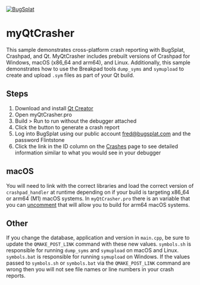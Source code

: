 [![BugSplat](https://s3.amazonaws.com/bugsplat-public/npm/header.png)](https://www.bugsplat.com)

# myQtCrasher

This sample demonstrates cross-platform crash reporting with BugSplat, Crashpad, and Qt. MyQtCrasher includes prebuilt versions of Crashpad for Windows, macOS (x86_64 and arm64), and Linux. Additionally, this sample demonstrates how to use the Breakpad tools `dump_syms` and `symupload` to create and upload `.sym` files as part of your Qt build.

## Steps
1. Download and install [Qt Creator](https://www.qt.io/download)
2. Open myQtCrasher.pro
3. Build > Run to run without the debugger attached
4. Click the button to generate a crash report
5. Log into BugSplat using our public account fred@bugsplat.com and the password Flintstone
6. Click the link in the ID column on the [Crashes](https://app.bugsplat.com/v2/crashes?database=Fred&c0=appName&f0=EQUAL&v0=myQtCrasher) page to see detailed information similar to what you would see in your debugger

## macOS

You will need to link with the correct libraries and load the correct version of `crashpad_handler` at runtime depending on if your build is targeting x86_64 or arm64 (M1) macOS systems. In `myQtCrasher.pro` there is an variable that you can [uncomment](https://github.com/BugSplat-Git/my-qt-crasher/blob/4a6b1e9cb6084963fd457e745e9142db9c05f063/myQtCrasher.pro#L51) that will allow you to build for arm64 macOS systems.

## Other

If you change the database, application and version in `main.cpp`, be sure to update the `QMAKE_POST_LINK` command with these new values. `symbols.sh` is responsible for running `dump_syms` and `symupload` on macOS and Linux. `symbols.bat` is responsible for running `symupload` on Windows. If the values passed to `symbols.sh` or `symbols.bat` via the `QMAKE_POST_LINK` command are wrong then you will not see file names or line numbers in your crash reports.
